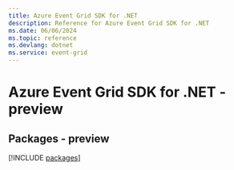 ```yaml
---
title: Azure Event Grid SDK for .NET
description: Reference for Azure Event Grid SDK for .NET
ms.date: 06/06/2024
ms.topic: reference
ms.devlang: dotnet
ms.service: event-grid
---
```

# Azure Event Grid SDK for .NET - preview
## Packages - preview
[!INCLUDE [packages](event-grid-index.md)]
